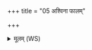 +++
title = "05 अश्विना फालम्"

+++
<details><summary>मूलम् (WS)</summary>

अश्विना फालं कल्पयतामुपावतु बृहस्पतिः ।  
यथासद्बहुधान्यमयक्ष्मं बहुपूरुषम् ॥ ६ ॥
</details>